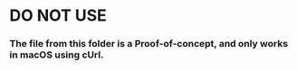# DO NOT USE

### The file from this folder is a Proof-of-concept, and only works in macOS using **cUrl**.

